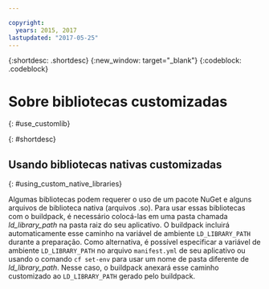 ```yaml
---

copyright:
  years: 2015, 2017
lastupdated: "2017-05-25"
---
```


{:shortdesc: .shortdesc}
{:new_window: target="_blank"}
{:codeblock: .codeblock}


# Sobre bibliotecas customizadas
{: #use_customlib}

{: #shortdesc}

## Usando bibliotecas nativas customizadas
{: #using_custom_native_libraries}

Algumas bibliotecas podem requerer o uso de um pacote NuGet e alguns arquivos de biblioteca nativa (arquivos .so).  Para usar essas bibliotecas com o buildpack, é necessário colocá-las em uma pasta chamada *ld_library_path* na pasta raiz do seu aplicativo.
O buildpack incluirá automaticamente esse caminho na variável de ambiente `LD_LIBRARY_PATH` durante a preparação.  Como alternativa, é possível especificar a variável de ambiente `LD_LIBRARY_PATH` no arquivo `manifest.yml` de seu aplicativo ou usando o comando `cf set-env` para usar um nome de pasta diferente de *ld_library_path*.  Nesse caso, o buildpack anexará esse caminho customizado ao `LD_LIBRARY_PATH` gerado pelo buildpack.
